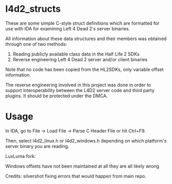 l4d2_structs
============

These are some simple C-style struct definitions which are formatted for use with IDA for examining Left 4 Dead 2's server binaries.

All information about these data structures and their members was obtained through one of two methods:

1. Reading publicly available class data in the Half Life 2 SDKs
2. Reverse engineering Left 4 Dead 2 server and/or client binaries

Note that no code has been copied from the HL2SDKs, only variable offset information. 

The reverse engineering involved in this project was done in order to support interoperability between the L4D2 server code and third party plugins. It should be protected under the DMCA.

Usage
=====
In IDA, go to File -> Load File -> Parse C Header File or hit Ctrl+F9.

Then, select l4d2_linux.h or l4d2_windows.h depending on which platform's server binary you are reading.


LuxLuma fork:

Windows offsets have not been maintained at all they are all likely wrong

Credits:
silvershot fixing errors that would happen from main repo.